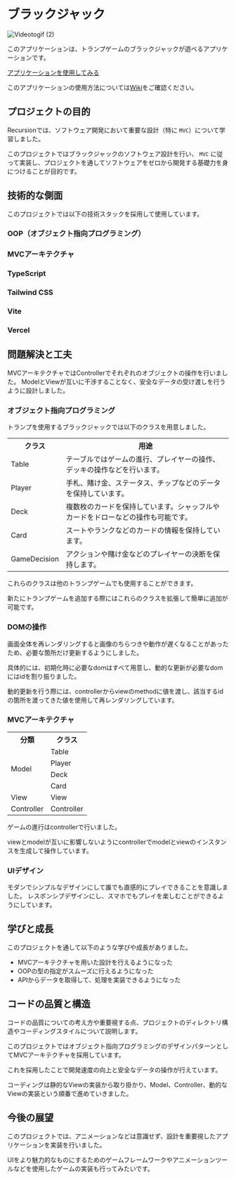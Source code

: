 # ブラックジャック

![Videotogif (2)](https://github.com/daxchx/blackjack/assets/149696768/fe8e6928-f9f1-4968-a9f5-63fd07a5fa5f)

このアプリケーションは、トランプゲームのブラックジャックが遊べるアプリケーションです。

<a href="https://blackjack-neon-nine.vercel.app">アプリケーションを使用してみる</a>

このアプリケーションの使用方法については<a href="https://github.com/daxchx/blackjack/wiki">Wiki</a>をご確認ください。

## プロジェクトの目的

Recursionでは、ソフトウェア開発において重要な設計（特に `MVC`）について学習しました。

このプロジェクトではブラックジャックのソフトウェア設計を行い、 `MVC` に従って実装し、プロジェクトを通してソフトウェアをゼロから開発する基礎力を身につけることが目的です。
    
## 技術的な側面

このプロジェクトでは以下の技術スタックを採用して使用しています。

### OOP（オブジェクト指向プログラミング）
### MVCアーキテクチャ
### TypeScript
### Tailwind CSS
### Vite
### Vercel
    
## 問題解決と工夫

MVCアーキテクチャではControllerでそれぞれのオブジェクトの操作を行いました。
ModelとViewが互いに干渉することなく、安全なデータの受け渡しを行うように設計しました。

### オブジェクト指向プログラミング

トランプを使用するブラックジャックでは以下のクラスを用意しました。

<table>
  <tr>
    <th>クラス</th>
    <th>用途</th>
  </tr>
  <tr>
    <td>Table</td>
    <td>テーブルではゲームの進行、プレイヤーの操作、デッキの操作などを行います。</td>
  </tr>
  <tr>
    <td>Player</td>
    <td>手札、賭け金、ステータス、チップなどのデータを保持しています。</td>
  </tr>
  <tr>
    <td>Deck</td>
    <td>複数枚のカードを保持しています。シャッフルやカードをドローなどの操作も可能です。</td>
  </tr>
  <tr>
    <td>Card</td>
    <td>スートやランクなどのカードの情報を保持しています。</td>
  </tr>
  <tr>
    <td>GameDecision</td>
    <td>アクションや賭け金などのプレイヤーの決断を保持します。</td>
  </tr>
</table>

これらのクラスは他のトランプゲームでも使用することができます。

新たにトランプゲームを追加する際にはこれらのクラスを拡張して簡単に追加が可能です。

### DOMの操作

画面全体を再レンダリングすると画像のちらつきや動作が遅くなることがあったため、必要な箇所だけ更新するようにしました。

具体的には、初期化時に必要なdomはすべて用意し、動的な更新が必要なdomにはidを割り振りました。

動的更新を行う際には、controllerからviewのmethodに値を渡し、該当するidの箇所を渡ってきた値を使用して再レンダリングしています。

### MVCアーキテクチャ

<table>
  <tr>
    <th>分類</th>
    <th>クラス</th>
  </tr>
  <tr>
    <td rowspan=5>Model</td>
  </tr>
  <tr>
    <td>Table</td>
  </tr>
  <tr>
    <td>Player</td>
  </tr>
  <tr>
    <td>Deck</td>
  </tr>
  <tr>
    <td>Card</td>
  </tr>
  <tr>
    <td>View</td>
    <td>View</td>
  </tr>
  </tr>
  <tr>
    <td>Controller</td>
    <td>Controller</td>
  </tr>
</table>

ゲームの進行はcontrollerで行いました。

viewとmodelが互いに影響しないようにcontrollerでmodelとviewのインスタンスを生成して操作しています。

### UIデザイン

モダンでシンプルなデザインにして誰でも直感的にプレイできることを意識しました。
レスポンシブデザインにし、スマホでもプレイを楽しむことができるようにしています。

## 学びと成長
    
このプロジェクトを通して以下のような学びや成長がありました。

- MVCアーキテクチャを用いた設計を行えるようになった
- OOPの型の指定がスムーズに行えるようになった
- APIからデータを取得して、処理を実装できるようになった
    
## コードの品質と構造
    
コードの品質についての考え方や重要視する点、プロジェクトのディレクトリ構造やコーディングスタイルについて説明します。

このプロジェクトではオブジェクト指向プログラミングのデザインパターンとしてMVCアーキテクチャを採用しています。

これを採用したことで開発速度の向上と安全なデータの操作が行えています。

コーディングは静的なViewの実装から取り掛かり、Model、Controller、動的なViewの実装という順番で進めていきました。
    
## 今後の展望

このプロジェクトでは、アニメーションなどは意識せず、設計を重要視したアプリケーションを実装を行いました。

UIをより魅力的なものにするためのゲームフレームワークやアニメーションツールなどを使用したゲームの実装も行ってみたいです。
